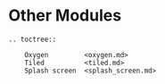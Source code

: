 # Other Modules

```{eval-rst}
.. toctree::

    Oxygen         <oxygen.md>
    Tiled          <tiled.md>
    Splash screen  <splash_screen.md>
```
